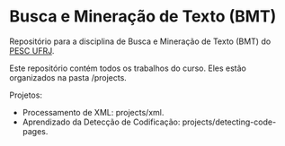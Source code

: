 # Busca e Mineração de Texto (BMT)

Repositório para a disciplina de Busca e Mineração de Texto (BMT) do [PESC UFRJ](https://www.cos.ufrj.br/index.php/pt-BR/).

Este repositório contém todos os trabalhos do curso. Eles estão organizados na pasta /projects.

Projetos:

- Processamento de XML: projects/xml.
- Aprendizado da Detecção de Codificação: projects/detecting-code-pages.
